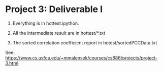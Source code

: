 # Project 3: Deliverable I

1. Everything is in hottest.ipython.

2. All the intermediate result are in hottest/*.txt

3. The sorted correlation coefficient report in hotest/sortedPCCData.txt 

See: https://www.cs.usfca.edu/~mmalensek/courses/cs686/projects/project-3.html
